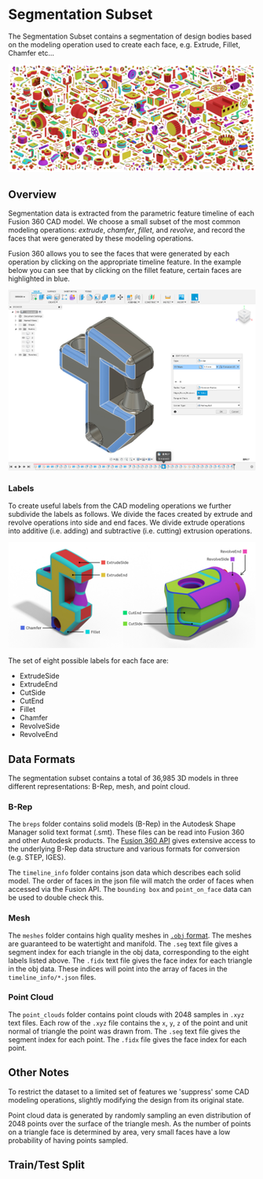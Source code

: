 # Segmentation Subset
The Segmentation Subset contains a segmentation of design bodies based on the modeling operation used to create each face, e.g. Extrude, Fillet, Chamfer etc...

![Segmentation Subset](images/segmentation_mosaic.jpg)


## Overview
Segmentation data is extracted from the parametric feature timeline of each Fusion 360 CAD model. We choose a small subset of the most common modeling operations: *extrude*, *chamfer*, *fillet*, and *revolve*, and record the faces that were generated by these modeling operations. 

Fusion 360 allows you to see the faces that were generated by each operation by clicking on the appropriate timeline feature. In the example below you can see that by clicking on the fillet feature, certain faces are highlighted in blue.

![Segmentation Timeline](images/segmentation_timeline.png)


### Labels
To create useful labels from the CAD modeling operations we further subdivide the labels as follows. We divide the faces created by extrude and revolve operations into side and end faces. We divide extrude operations into additive (i.e. adding) and subtractive (i.e. cutting) extrusion operations.

![Segmentation Example](images/segmentation_example.jpg)

The set of eight possible labels for each face are: 
 - ExtrudeSide
 - ExtrudeEnd
 - CutSide
 - CutEnd
 - Fillet
 - Chamfer
 - RevolveSide
 - RevolveEnd



## Data Formats

The segmentation subset contains a total of 36,985 3D models in three different representations: B-Rep, mesh, and point cloud. 

### B-Rep
The `breps` folder contains solid models (B-Rep) in the Autodesk Shape Manager solid text format (.smt). These files can be read into Fusion 360 and other Autodesk products. The [Fusion 360 API](http://help.autodesk.com/view/fusion360/ENU/?guid=GUID-7B5A90C8-E94C-48DA-B16B-430729B734DC) gives extensive access to the underlying B-Rep data structure and various formats for conversion (e.g. STEP, IGES).

The `timeline_info` folder contains json data which describes each solid model. The order of faces in the json file will match the order of faces when accessed via the Fusion API. The `bounding box` and `point_on_face` data can be used to double check this.

### Mesh
The `meshes` folder contains high quality meshes in [`.obj` format](https://en.wikipedia.org/wiki/Wavefront_.obj_file). The meshes are guaranteed to be watertight and manifold. The `.seg` text file gives a segment index for each triangle in the obj data, corresponding to the eight labels listed above. The `.fidx` text file gives the face index for each triangle in the obj data.  These indices will point into the array of faces in the `timeline_info/*.json` files.

### Point Cloud
The `point_clouds` folder contains point clouds with 2048 samples in `.xyz` text files. Each row of the `.xyz` file contains the `x`, `y`, `z` of the point and unit normal of triangle the point was drawn from. The `.seg` text file gives the segment index for each point. The `.fidx` file gives the face index for each point. 

## Other Notes
To restrict the dataset to a limited set of features we 'suppress' some CAD modeling operations, slightly modifying the design from its original state.

Point cloud data is generated by randomly sampling an even distribution of 2048 points over the surface of the triangle mesh. As the number of points on a triangle face is determined by area, very small faces have a low probability of having points sampled.


## Train/Test Split
